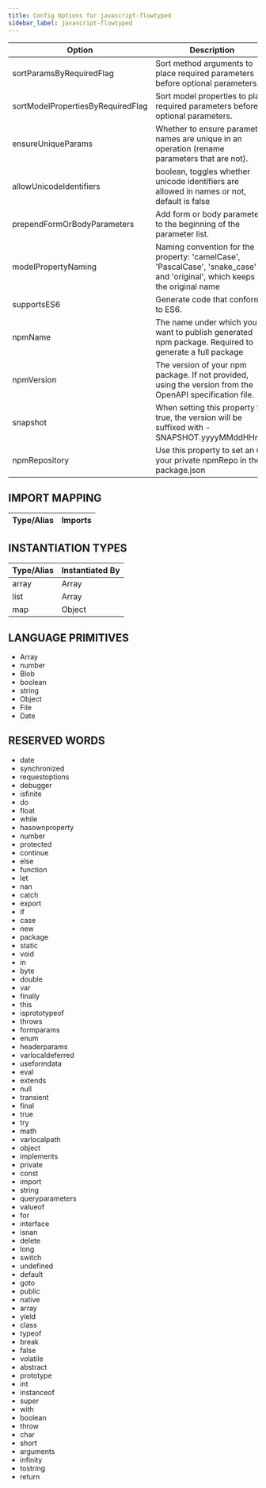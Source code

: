 ```yaml
---
title: Config Options for javascript-flowtyped
sidebar_label: javascript-flowtyped
---
```


| Option | Description | Values | Default |
| ------ | ----------- | ------ | ------- |
|sortParamsByRequiredFlag|Sort method arguments to place required parameters before optional parameters.| |true|
|sortModelPropertiesByRequiredFlag|Sort model properties to place required parameters before optional parameters.| |true|
|ensureUniqueParams|Whether to ensure parameter names are unique in an operation (rename parameters that are not).| |true|
|allowUnicodeIdentifiers|boolean, toggles whether unicode identifiers are allowed in names or not, default is false| |false|
|prependFormOrBodyParameters|Add form or body parameters to the beginning of the parameter list.| |false|
|modelPropertyNaming|Naming convention for the property: 'camelCase', 'PascalCase', 'snake_case' and 'original', which keeps the original name| |camelCase|
|supportsES6|Generate code that conforms to ES6.| |false|
|npmName|The name under which you want to publish generated npm package. Required to generate a full package| |null|
|npmVersion|The version of your npm package. If not provided, using the version from the OpenAPI specification file.| |1.0.0|
|snapshot|When setting this property to true, the version will be suffixed with -SNAPSHOT.yyyyMMddHHmm| |false|
|npmRepository|Use this property to set an url your private npmRepo in the package.json| |null|

## IMPORT MAPPING

| Type/Alias | Imports |
| ---------- | ------- |


## INSTANTIATION TYPES

| Type/Alias | Instantiated By |
| ---------- | --------------- |
|array|Array|
|list|Array|
|map|Object|


## LANGUAGE PRIMITIVES

<ul data-columns="2" style="list-style-type: disc;-webkit-columns:2;-moz-columns:2;columns:2;-moz-column-fill:auto;column-fill:auto"><li>Array</li>
<li>number</li>
<li>Blob</li>
<li>boolean</li>
<li>string</li>
<li>Object</li>
<li>File</li>
<li>Date</li>
</ul>

## RESERVED WORDS

<ul data-columns="2" style="list-style-type: disc;-webkit-columns:2;-moz-columns:2;columns:2;-moz-column-fill:auto;column-fill:auto"><li>date</li>
<li>synchronized</li>
<li>requestoptions</li>
<li>debugger</li>
<li>isfinite</li>
<li>do</li>
<li>float</li>
<li>while</li>
<li>hasownproperty</li>
<li>number</li>
<li>protected</li>
<li>continue</li>
<li>else</li>
<li>function</li>
<li>let</li>
<li>nan</li>
<li>catch</li>
<li>export</li>
<li>if</li>
<li>case</li>
<li>new</li>
<li>package</li>
<li>static</li>
<li>void</li>
<li>in</li>
<li>byte</li>
<li>double</li>
<li>var</li>
<li>finally</li>
<li>this</li>
<li>isprototypeof</li>
<li>throws</li>
<li>formparams</li>
<li>enum</li>
<li>headerparams</li>
<li>varlocaldeferred</li>
<li>useformdata</li>
<li>eval</li>
<li>extends</li>
<li>null</li>
<li>transient</li>
<li>final</li>
<li>true</li>
<li>try</li>
<li>math</li>
<li>varlocalpath</li>
<li>object</li>
<li>implements</li>
<li>private</li>
<li>const</li>
<li>import</li>
<li>string</li>
<li>queryparameters</li>
<li>valueof</li>
<li>for</li>
<li>interface</li>
<li>isnan</li>
<li>delete</li>
<li>long</li>
<li>switch</li>
<li>undefined</li>
<li>default</li>
<li>goto</li>
<li>public</li>
<li>native</li>
<li>array</li>
<li>yield</li>
<li>class</li>
<li>typeof</li>
<li>break</li>
<li>false</li>
<li>volatile</li>
<li>abstract</li>
<li>prototype</li>
<li>int</li>
<li>instanceof</li>
<li>super</li>
<li>with</li>
<li>boolean</li>
<li>throw</li>
<li>char</li>
<li>short</li>
<li>arguments</li>
<li>infinity</li>
<li>tostring</li>
<li>return</li>
</ul>
